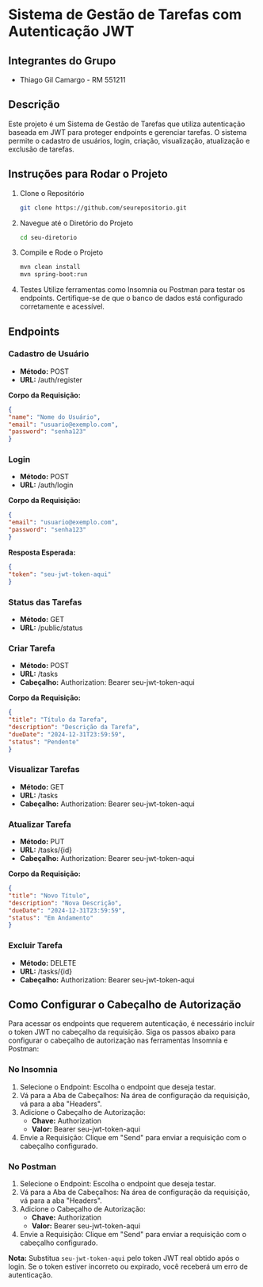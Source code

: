 # Sistema de Gestão de Tarefas com Autenticação JWT

## Integrantes do Grupo
- Thiago Gil Camargo - RM 551211

## Descrição
Este projeto é um Sistema de Gestão de Tarefas que utiliza autenticação baseada em JWT para proteger endpoints e gerenciar tarefas. O sistema permite o cadastro de usuários, login, criação, visualização, atualização e exclusão de tarefas.

## Instruções para Rodar o Projeto

1. Clone o Repositório

    ```bash
    git clone https://github.com/seurepositorio.git
    ```

2. Navegue até o Diretório do Projeto

    ```bash
    cd seu-diretorio
    ```

3. Compile e Rode o Projeto

    ```bash
    mvn clean install
    mvn spring-boot:run
    ```

4. Testes
   Utilize ferramentas como Insomnia ou Postman para testar os endpoints. Certifique-se de que o banco de dados está configurado corretamente e acessível.

## Endpoints

### Cadastro de Usuário
- **Método:** POST
- **URL:** /auth/register

**Corpo da Requisição:**
```json
{
"name": "Nome do Usuário",
"email": "usuario@exemplo.com",
"password": "senha123"
}
```

### Login
- **Método:** POST
- **URL:** /auth/login

**Corpo da Requisição:**
```json
{
"email": "usuario@exemplo.com",
"password": "senha123"
}
```

**Resposta Esperada:**
```json
{
"token": "seu-jwt-token-aqui"
}
```

### Status das Tarefas
- **Método:** GET
- **URL:** /public/status

### Criar Tarefa
- **Método:** POST
- **URL:** /tasks
- **Cabeçalho:** Authorization: Bearer seu-jwt-token-aqui

**Corpo da Requisição:**
```json
{
"title": "Título da Tarefa",
"description": "Descrição da Tarefa",
"dueDate": "2024-12-31T23:59:59",
"status": "Pendente"
}
```

### Visualizar Tarefas
- **Método:** GET
- **URL:** /tasks
- **Cabeçalho:** Authorization: Bearer seu-jwt-token-aqui

### Atualizar Tarefa
- **Método:** PUT
- **URL:** /tasks/{id}
- **Cabeçalho:** Authorization: Bearer seu-jwt-token-aqui

**Corpo da Requisição:**
```json
{
"title": "Novo Título",
"description": "Nova Descrição",
"dueDate": "2024-12-31T23:59:59",
"status": "Em Andamento"
}
```

### Excluir Tarefa
- **Método:** DELETE
- **URL:** /tasks/{id}
- **Cabeçalho:** Authorization: Bearer seu-jwt-token-aqui

## Como Configurar o Cabeçalho de Autorização

Para acessar os endpoints que requerem autenticação, é necessário incluir o token JWT no cabeçalho da requisição. Siga os passos abaixo para configurar o cabeçalho de autorização nas ferramentas Insomnia e Postman:

### No Insomnia
1. Selecione o Endpoint: Escolha o endpoint que deseja testar.
2. Vá para a Aba de Cabeçalhos: Na área de configuração da requisição, vá para a aba "Headers".
3. Adicione o Cabeçalho de Autorização:
    - **Chave:** Authorization
    - **Valor:** Bearer seu-jwt-token-aqui
4. Envie a Requisição: Clique em "Send" para enviar a requisição com o cabeçalho configurado.

### No Postman
1. Selecione o Endpoint: Escolha o endpoint que deseja testar.
2. Vá para a Aba de Cabeçalhos: Na área de configuração da requisição, vá para a aba "Headers".
3. Adicione o Cabeçalho de Autorização:
    - **Chave:** Authorization
    - **Valor:** Bearer seu-jwt-token-aqui
4. Envie a Requisição: Clique em "Send" para enviar a requisição com o cabeçalho configurado.

**Nota:** Substitua `seu-jwt-token-aqui` pelo token JWT real obtido após o login. Se o token estiver incorreto ou expirado, você receberá um erro de autenticação.
